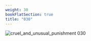 ```yaml
---
weight: 30
bookFlatSection: true
title: "030"
---
```


![cruel_and_unusual_punishment 030 ](../../jpg/cup_030.jpg)


